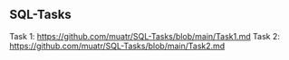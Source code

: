 ## SQL-Tasks
Task 1: https://github.com/muatr/SQL-Tasks/blob/main/Task1.md
Task 2: https://github.com/muatr/SQL-Tasks/blob/main/Task2.md
